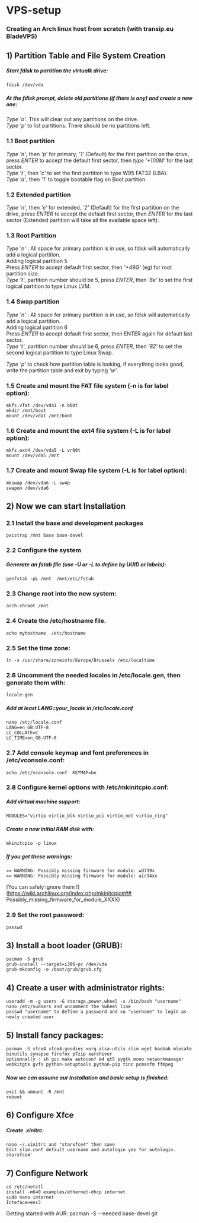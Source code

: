 # VPS-setup
### Creating an Arch linux host from scratch (with transip.eu BladeVPS)

## 1) Partition Table and File System Creation

##### Start fdisk to partition the virtualk drive:
	fdisk /dev/vda
	
##### At the fdisk prompt, delete old partitions (if there is any) and create a new one:  
 *Type 'o'*. This will clear out any partitions on the drive.  
 *Type 'p'* to list partitions. There should be no partitions left.

### 1.1 Boot partition
 *Type 'n'*, then *'p'* for primary, *'1'* (Default) for the first partition on the drive, press *ENTER* to accept the default first sector, then *type '+100M'* for the last sector.  
 *Type 't'*, then *'c'* to set the first partition to type W95 FAT32 (LBA).  
 *Type 'a'*, then *'1'* to toggle bootable flag on Boot partition. 

### 1.2 Extended partition
 *Type 'n'*, then *'e'* for extended, *'2'* (Default) for the first partition on the drive, press *ENTER* to accept the default first sector, then *ENTER* for the last sector (Extended partition will take all the available space left).

### 1.3 Root Partition
 *Type 'n'* : All space for primary partition is in use, so fdisk will automatically add a logical partition.  
 Adding logical partition 5  
 Press *ENTER* to accept default first sector, then *'+49G'* (eg) for root partition size.  
 *Type 't'*, partition number should be 5, press *ENTER*, then *'8e'* to set the first logical partition to type Linux LVM.
 
### 1.4 Swap partition
 *Type 'n'* : All space for primary partition is in use, so fdisk will automatically add a logical partition.  
 Adding logical partition 6  
 Press *ENTER* to accept default first sector, then ENTER again for default last sector.  
 *Type 't'*, partition number should be 6, press *ENTER*, then *'82'* to set the second logical partition to type Linux Swap.  
  
 *Type 'p'* to check how partition table is looking, if everything looks good, write the partition table and exit by typing *'w'*.

### 1.5 Create and mount the FAT file system (-n is for label option):
	mkfs.vfat /dev/vda1 -n b00t
 	mkdir /mnt/boot
 	mount /dev/vda1 /mnt/boot

### 1.6 Create and mount the ext4 file system (-L is for label option):
 	mkfs.ext4 /dev/vda5 -L vr00t
 	mount /dev/vda5 /mnt
 
### 1.7 Create and mount Swap file system (-L is for label option):
 	mkswap /dev/vda6 -L sw4p
 	swapon /dev/vda6
 
## 2) Now we can start Installation

### 2.1 Install the base and development packages
 	pacstrap /mnt base base-devel
 
### 2.2 Configure the system  
##### Generate an fstab file (use -U or -L to define by UUID or labels):  
	genfstab -pL /mnt  /mnt/etc/fstab

### 2.3 Change root into the new system:
	arch-chroot /mnt

### 2.4 Create the /etc/hostname file.
 	echo myhostname  /etc/hostname
 
### 2.5 Set the time zone:
 	ln -s /usr/share/zoneinfo/Europe/Brussels /etc/localtime

### 2.6 Uncomment the needed locales in /etc/locale.gen, then generate them with:
 	locale-gen
##### Add at least LANG=your_locale in /etc/locale.conf  
	nano /etc/locale.conf
	LANG=en_GB.UTF-8
	LC_COLLATE=C
	LC_TIME=en_GB.UTF-8
	
### 2.7 Add console keymap and font preferences in /etc/vconsole.conf:
 	echo /etc/vconsole.conf  KEYMAP=be
 
### 2.8 Configure kernel options with /etc/mkinitcpio.conf:  
##### Add virtual machine support:  
	MODULES="virtio virtio_blk virtio_pci virtio_net virtio_ring"
##### Create a new initial RAM disk with:  
	mkinitcpio -p linux
##### If you get these warnings:  
	== WARNING: Possibly missing firmware for module: wd719x
	== WARNING: Possibly missing firmware for module: aic94xx
 
[You can safely ignore them !](https://wiki.archlinux.org/index.php/mkinitcpio### Possibly_missing_firmware_for_module_XXXX)
 
### 2.9 Set the root password:
 	passwd
 
## 3) Install a boot loader (GRUB):
 	pacman -S grub
 	grub-install --target=i386-pc /dev/vda
 	grub-mkconfig -o /boot/grub/grub.cfg
 
## 4) Create a user with administrator rights:
 	useradd -m -g users -G storage,power,wheel -s /bin/bash "username"
 	nano /etc/sudoers and uncomment the %wheel line
 	passwd "username" to define a password and su "username" to login as newly created user

## 5) Install fancy packages:
	pacman -S xfce4 xfce4-goodies xorg alsa-utils slim wget baobab mlocate binutils synapse firefox p7zip xarchiver
	optionnally : sh gcc make autoconf m4 qt5 pygtk mono networkmanager webkitgtk gvfs python-setuptools python-pip tinc pcmanfm ffmpeg
	
##### Now we can assume our Installation and basic setup is finished:
	exit && umount -R /mnt
	reboot
 
## 6) Configure Xfce  
##### Create .xinitrc:
	nano ~/.xinitrc and "starxfce4" then save
	Edit slim.conf default username and autologin yes for autologin.
	starxfce4'

## 7) Configure Network  
	cd /etc/netctl
	install -m640 examples/ethernet-dhcp internet
	sudo nano internet
	Inteface=ens3

 Getting started with AUR:
 pacman -S --needed base-devel git 
